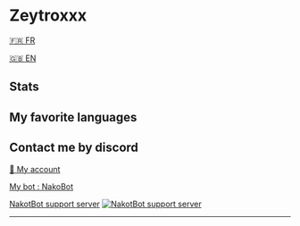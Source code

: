 # Zeytroxxx
[🇫🇷 FR](https://github.com/zeytroxxx/Zeytroxxx/blob/README.md/README.md)  

[🇬🇧 EN](https://github.com/zeytroxxx/Zeytroxxx/blob/README.md/README_EN.md)
## Stats
## My favorite languages

## Contact me by discord
[👋 My account](https://discord.com/users/752559885190824026)

[My bot : NakoBot](https://discord.com/oauth2/authorize?client_id=801523961539330078&permissions=8&scope=bot)

[NakotBot support server](https://discord.com/invite/aNKeKQbJuR) [![NakotBot support server](https://discord.com/api/guilds/800032961525317693/widget.png)](https://discord.com/invite/5vdbaNZnWx)
****

